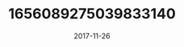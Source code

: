 ---
title: "1656089275039833140"
image: "2017-11-26 07.20.47 1656089275039833140_46248401"
date: "2017-11-26"
type: "photo"
---